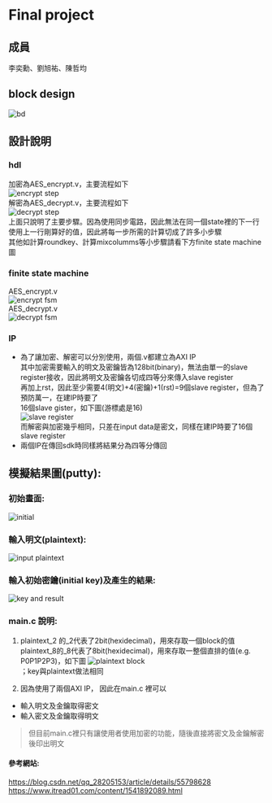 Final project
====

## 成員
李奕勳、劉旭祐、陳哲均

## block design
![bd](https://github.com/sanwich27/2019_FPGA_Design_Group4/blob/master/final_project/images/block%20design.PNG)
## 設計說明

### hdl
加密為AES_encrypt.v，主要流程如下  
![encrypt step](https://github.com/sanwich27/2019_FPGA_Design_Group4/blob/master/final_project/images/%E5%8A%A0%E5%AF%86%E6%B5%81%E7%A8%8B.jpg)  
解密為AES_decrypt.v，主要流程如下  
![decrypt step](https://github.com/sanwich27/2019_FPGA_Design_Group4/blob/master/final_project/images/%E8%A7%A3%E5%AF%86%E6%B5%81%E7%A8%8B.jpg)  
上面只說明了主要步驟。因為使用同步電路，因此無法在同一個state裡的下一行使用上一行剛算好的值，因此將每一步所需的計算切成了許多小步驟  
其他如計算roundkey、計算mixcolumms等小步驟請看下方finite state machine圖
### finite state machine
AES_encrypt.v  
![encrypt fsm](https://github.com/sanwich27/2019_FPGA_Design_Group4/blob/master/final_project/images/%E5%8A%A0%E5%AF%86FSM.png)  
AES_decrypt.v  
![decrypt fsm](https://github.com/sanwich27/2019_FPGA_Design_Group4/blob/master/final_project/images/%E8%A7%A3%E5%AF%86FSM.png)

### IP
* 為了讓加密、解密可以分別使用，兩個.v都建立為AXI IP  
其中加密需要輸入的明文及密鑰皆為128bit(binary)，無法由單一的slave register接收，因此將明文及密鑰各切成四等分來傳入slave register  
再加上rst，因此至少需要4(明文)+4(密鑰)+1(rst)=9個slave register，但為了預防萬一，在建IP時要了  
16個slave gister，如下圖(游標處是16)  
![slave register](https://github.com/sanwich27/2019_FPGA_Design_Group4/blob/master/final_project/images/%E5%BE%8C%E4%BE%86%E7%B5%A6%E4%BA%8616.PNG)  
而解密與加密幾乎相同，只差在input data是密文，同樣在建IP時要了16個slave register  
* 兩個IP在傳回sdk時同樣將結果分為四等分傳回    

## 模擬結果圖(putty):
### 初始畫面:
![initial](https://github.com/sanwich27/2019_FPGA_Design_Group4/blob/master/final_project/images/%E4%B8%80%E9%96%8B%E5%A7%8B.PNG)
### 輸入明文(plaintext):
![input plaintext](https://github.com/sanwich27/2019_FPGA_Design_Group4/blob/master/final_project/images/plaintext.PNG)
### 輸入初始密鑰(initial key)及產生的結果:
![key and result](https://github.com/sanwich27/2019_FPGA_Design_Group4/blob/master/final_project/images/key%20and%20result.PNG)



### main.c 說明:
1. plaintext_2 的_2代表了2bit(hexidecimal)，用來存取一個block的值  
plaintext_8的_8代表了8bit(hexidecimal)，用來存取一整個直排的值(e.g. P0P1P2P3)，如下圖
![plaintext block](https://github.com/sanwich27/2019_FPGA_Design_Group4/blob/master/final_project/images/plaintext%20block.PNG)  
；key與plaintext做法相同

2. 因為使用了兩個AXI IP，
因此在main.c 裡可以
* 輸入明文及金鑰取得密文
* 輸入密文及金鑰取得明文   
>但目前main.c裡只有讓使用者使用加密的功能，隨後直接將密文及金鑰解密後印出明文


#### 參考網站:
https://blog.csdn.net/qq_28205153/article/details/55798628
https://www.itread01.com/content/1541892089.html
